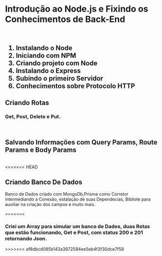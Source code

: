 <h1>Introdução ao Node.js e Fixindo os Conhecimentos de Back-End</h1>
<br>
<h2>
  <ol>
    <li>Instalando o Node</li>
    <li>Iniciando com NPM</li>
    <li>Criando projeto com Node</li>
    <li>Instalando o Express</li>
    <li>Subindo o primeiro Servidor</li>
    <li>Conhecimentos sobre Protocolo HTTP</li>
  </ol>
</h2>
<h2>Criando Rotas</h2>
<h3>Get, Post, Delete e Put.</h3>
<br>
<h2>Salvando Informações com Query Params, Route Params e Body Params</h2>
<br>
<<<<<<< HEAD
<h2>Criando Banco De Dados</h2>
<p>Banco de Dados criado com MongoDb,Prisma como Corretor intermediando a Conexão, estalação de suas Dependecias, Bibliote para auxiliar na criação dos campos e muito mais.</p>
=======
<h3>Criei um Array para simular um banco de Dados, duas Rotas que estão funcionando, Get e Post, com status 200 e 201 retornando Json. </h3>
>>>>>>> af8dbcd085b143a3872584ee5eb4f2f30dce7f58
